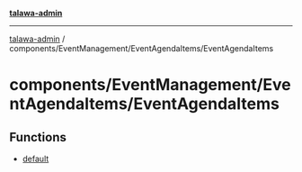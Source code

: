 [**talawa-admin**](../../../../README.md)

***

[talawa-admin](../../../../README.md) / components/EventManagement/EventAgendaItems/EventAgendaItems

# components/EventManagement/EventAgendaItems/EventAgendaItems

## Functions

- [default](functions/default.md)
